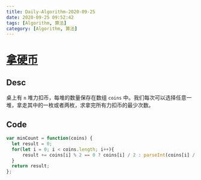 ```yaml
---
title: Daily-Algorithm-2020-09-25
date: 2020-09-25 09:52:42
tags: [Algorithm, 算法]
category: [Algorithm, 算法]
---
```


# [拿硬币](https://leetcode-cn.com/problems/na-ying-bi/)

## Desc

桌上有 `n` 堆力扣币，每堆的数量保存在数组 `coins` 中。我们每次可以选择任意一堆，拿走其中的一枚或者两枚，求拿完所有力扣币的最少次数。



## Code	

```js
var minCount = function(coins) {
  let result = 0;
  for(let i = 0; i < coins.length; i++){
      result += coins[i] % 2 == 0 ? coins[i] / 2 : parseInt(coins[i] / 2) + 1
  }
  return result;
};
```

